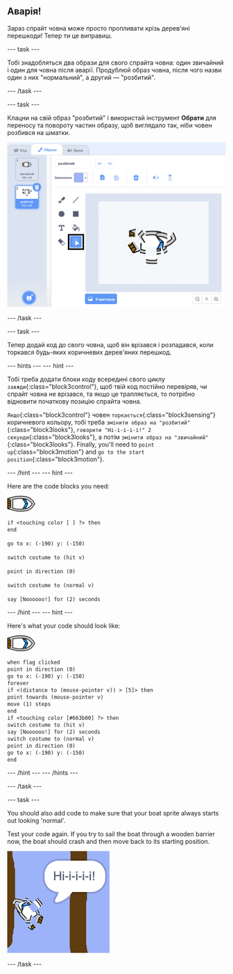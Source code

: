 ## Аварія!

Зараз спрайт човна може просто пропливати крізь дерев'яні перешкоди! Тепер ти це виправиш.

\--- task \---

Тобі знадобляться два образи для свого спрайта човна: один звичайний і один для човна після аварії. Продублюй образ човна, після чого назви один з них "нормальний", а другий — "розбитий".

\--- /task \---

\--- task \---

Клацни на свій образ "розбитий" і використай інструмент **Обрати** для переносу та повороту частин образу, щоб виглядало так, ніби човен розбився на шматки.

![screenshot](images/boat-hit-costume-annotated.png)

\--- /task \---

\--- task \---

Тепер додай код до свого човна, щоб він врізався і розпадався, коли торкався будь-яких коричневих дерев'яних перешкод.

\--- hints \--- \--- hint \---

Тобі треба додати блоки коду всередині свого циклу `завжди`{:class="block3control"}, щоб твій код постійно перевіряв, чи спрайт човна не врізався, та якщо це трапляється, то потрібно відновити початкову позицію спрайта човна.

`Якщо`{:class="block3control"} човен `торкається`{:class="block3sensing"} коричневого кольору, тобі треба `змінити образ на "розбитий"`{:class="block3looks"}, `говорити "Ні-і-і-і-і!" 2 секунди`{:class="block3looks"}, а потім `змінити образ на "звичайний"`{:class="block3looks"}. Finally, you'll need to `point up`{:class="block3motion"} and `go to the start position`{:class="block3motion"}.

\--- /hint \--- \--- hint \---

Here are the code blocks you need:

![boat-sprite](images/boat_resize.png)

```blocks3
if <touching color [ ] ?> then
end

go to x: (-190) y: (-150)

switch costume to (hit v)

point in direction (0)

switch costume to (normal v)

say [Noooooo!] for (2) seconds
```

\--- /hint \--- \--- hint \---

Here's what your code should look like:

![boat-sprite](images/boat_resize.png)

```blocks3
when flag clicked
point in direction (0)
go to x: (-190) y: (-150)
forever
if <(distance to (mouse-pointer v)) > [5]> then
point towards (mouse-pointer v)
move (1) steps
end
if <touching color [#663b00] ?> then
switch costume to (hit v)
say [Noooooo!] for (2) seconds
switch costume to (normal v)
point in direction (0)
go to x: (-190) y: (-150)
end
```

\--- /hint \--- \--- /hints \---

\--- /task \---

\--- task \---

You should also add code to make sure that your boat sprite always starts out looking 'normal'.

Test your code again. If you try to sail the boat through a wooden barrier now, the boat should crash and then move back to its starting position.

![screenshot](images/boat-crash.png)

\--- /task \---